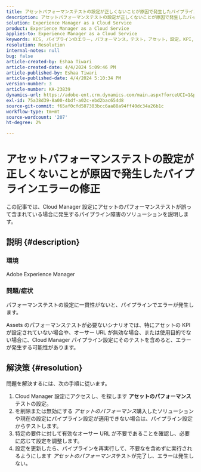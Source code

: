 ```yaml
---
title: アセットパフォーマンステストの設定が正しくないことが原因で発生したパイプラインエラーの修正
description: アセットパフォーマンステストの設定が正しくないことが原因で発生したパイプラインのエラーを修正します。
solution: Experience Manager as a Cloud Service
product: Experience Manager as a Cloud Service
applies-to: Experience Manager as a Cloud Service
keywords: KCS, パイプラインのエラー，パフォーマンス，テスト，アセット，設定，KPI, URL, アセットパフォーマンステスト
resolution: Resolution
internal-notes: null
bug: false
article-created-by: Eshaa Tiwari
article-created-date: 4/4/2024 5:09:46 PM
article-published-by: Eshaa Tiwari
article-published-date: 4/4/2024 5:10:34 PM
version-number: 3
article-number: KA-23839
dynamics-url: https://adobe-ent.crm.dynamics.com/main.aspx?forceUCI=1&pagetype=entityrecord&etn=knowledgearticle&id=fbe29522-a6f2-ee11-904b-6045bd026dc7
exl-id: 75a38d39-8a00-4bdf-a02c-ebd2bac654d8
source-git-commit: f65af0cfd587303bcc6aa88a94ff40dc34a26b1c
workflow-type: tm+mt
source-wordcount: '207'
ht-degree: 2%

---
```


# アセットパフォーマンステストの設定が正しくないことが原因で発生したパイプラインエラーの修正


この記事では、Cloud Manager 設定にアセットのパフォーマンステストが誤って含まれている場合に発生するパイプライン障害のソリューションを説明します。

## 説明 {#description}


### 環境

Adobe Experience Manager

### 問題/症状

パフォーマンステストの設定に一貫性がないと、パイプラインでエラーが発生します。

Assets のパフォーマンステストが必要ないシナリオでは、特にアセットの KPI が設定されていない場合や、オーサー URL が無効な場合、または使用目的でない場合に、Cloud Manager パイプライン設定にそのテストを含めると、エラーが発生する可能性があります。


## 解決策 {#resolution}


問題を解決するには、次の手順に従います。

1. Cloud Manager 設定にアクセスし、を探します <b>アセットのパフォーマンス </b>テストの設定。
2. を削除または無効にする *アセットのパフォーマンス*&#x200B;購入したソリューションや現在の設定にパイプライン設定が適用できない場合は、パイプライン設定からテストします。
3. 特定の要件に対して有効なオーサー URL が不要であることを確認し、必要に応じて設定を調整します。
4. 設定を更新したら、パイプラインを再実行して、不要なを含めずに実行されるようにします *アセットのパフォーマンス*&#x200B;テストが完了し、エラーは発生しない。
